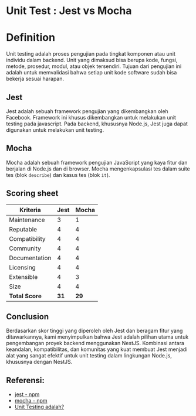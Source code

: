 # Unit Test : Jest vs Mocha

# Definition

Unit testing adalah proses pengujian pada tingkat komponen atau unit individu dalam backend. Unit yang dimaksud bisa berupa kode, fungsi, metode, prosedur, modul, atau objek tersendiri. Tujuan dari pengujian ini adalah untuk memvalidasi bahwa setiap unit kode software sudah bisa bekerja sesuai harapan.

## Jest

Jest adalah sebuah framework pengujian yang dikembangkan oleh Facebook. Framework ini khusus dikembangkan untuk melakukan unit testing pada javascript. Pada backend, khususnya Node.js, Jest juga dapat digunakan untuk melakukan unit testing.

## Mocha

Mocha adalah sebuah framework pengujian JavaScript yang kaya fitur dan berjalan di Node.js dan di browser. Mocha mengenkapsulasi tes dalam suite tes (blok `describe`) dan kasus tes (blok `it`).

## Scoring sheet
| Kriteria      | Jest    | Mocha |
|---------------|---------|---------|
| Maintenance   | 3       | 1       |
| Reputable     | 4       | 4       |
| Compatibility | 4       | 4       |
| Community     | 4       | 4       |
| Documentation | 4       | 4       |
| Licensing     | 4       | 4       |
| Extensible    | 4       | 3       |
| Size          | 4       | 4       |
| **Total Score**   | **31**    | **29**    |

## Conclusion

Berdasarkan skor tinggi yang diperoleh oleh Jest dan beragam fitur yang ditawarkannya, kami menyimpulkan bahwa Jest adalah pilihan utama untuk pengembangan proyek backend menggunakan NestJS. Kombinasi antara keandalan, kompatibilitas, dan komunitas yang kuat membuat Jest menjadi alat yang sangat efektif untuk unit testing dalam lingkungan Node.js, khususnya dengan NestJS.


## Referensi:

- [jest - npm](https://www.npmjs.com/package/jest)
- [mocha - npm](https://www.npmjs.com/package/mocha)
- [Unit Testing adalah?](https://glints.com/id/lowongan/unit-testing-adalah/)
